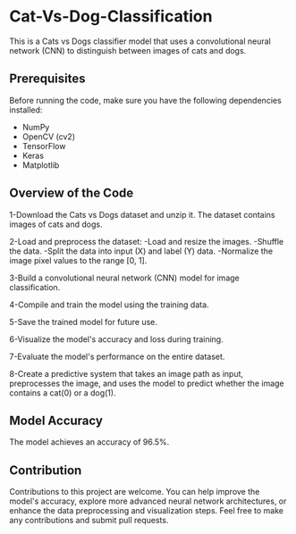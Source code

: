 # Cat-Vs-Dog-Classification
This is a Cats vs Dogs classifier model that uses a convolutional neural network (CNN) to distinguish between images of cats and dogs. 

## Prerequisites
Before running the code, make sure you have the following dependencies installed:
- NumPy
- OpenCV (cv2)
- TensorFlow
- Keras
- Matplotlib

## Overview of the Code
1-Download the Cats vs Dogs dataset and unzip it. The dataset contains images of cats and dogs.

2-Load and preprocess the dataset:
-Load and resize the images.
-Shuffle the data.
-Split the data into input (X) and label (Y) data.
-Normalize the image pixel values to the range [0, 1].

3-Build a convolutional neural network (CNN) model for image classification.

4-Compile and train the model using the training data.

5-Save the trained model for future use.

6-Visualize the model's accuracy and loss during training.

7-Evaluate the model's performance on the entire dataset.

8-Create a predictive system that takes an image path as input, preprocesses the image, and uses the model to predict whether the image contains a cat(0) or a dog(1).

## Model Accuracy
The model achieves an accuracy of 96.5%.

## Contribution
Contributions to this project are welcome. You can help improve the model's accuracy, explore more advanced neural network architectures, or enhance the data preprocessing and visualization steps.
Feel free to make any contributions and submit pull requests.

